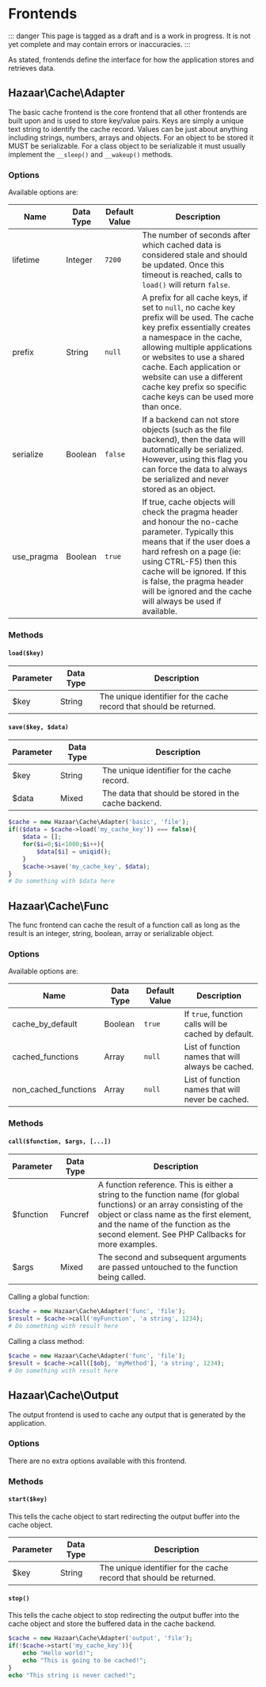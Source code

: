 ﻿# Frontends

::: danger
This page is tagged as a draft and is a work in progress.  It is not yet complete and may contain errors or inaccuracies.
:::

As stated, frontends define the interface for how the application stores and retrieves data.

## Hazaar\Cache\Adapter

The basic cache frontend is the core frontend that all other frontends are built upon and is used to store key/value pairs.  Keys are simply a unique text string to identify the cache record.  Values can be just about anything including strings, numbers, arrays and objects.  For an object to be stored it MUST be serializable.  For a class object to be serializable it must usually implement the `__sleep()` and `__wakeup()` methods.

### Options

Available options are:

|Name|Data Type|Default Value|Description|
|----|---------|-------------|-----------|
|lifetime|Integer|`7200`|The number of seconds after which cached data is considered stale and should be updated.  Once this timeout is reached, calls to `load()` will return `false`.|
|prefix|String|`null`|A prefix for all cache keys, if set to `null`, no cache key prefix will be used. The cache key prefix essentially creates a namespace in the cache, allowing multiple applications or websites to use a shared cache. Each application or website can use a different cache key prefix so specific cache keys can be used more than once.|
|serialize|Boolean|`false`|If a backend can not store objects (such as the file backend), then the data will automatically be serialized.  However, using this flag you can force the data to always be serialized and never stored as an object.|
|use_pragma|Boolean|`true`|If true, cache objects will check the pragma header and honour the no-cache parameter.  Typically this means that if the user does a hard refresh on a page (ie: using CTRL-F5) then this cache will be ignored.  If this is false, the pragma header will be ignored and the cache will always be used if available.|

### Methods

#### `load($key)`

|Parameter|Data Type|Description|
|---------|---------|-----------|
|$key|String|The unique identifier for the cache record that should be returned.|

#### `save($key, $data)`

|Parameter|Data Type|Description|
|---------|---------|-----------|
|$key|String|The unique identifier for the cache record.|
|$data|Mixed|The data that should be stored in the cache backend.|

```php
$cache = new Hazaar\Cache\Adapter('basic', 'file');
if(($data = $cache->load('my_cache_key')) === false){
    $data = [];
    for($i=0;$i<1000;$i++){
        $data[$i] = uniqid();
    }
    $cache->save('my_cache_key', $data);
}
# Do something with $data here
```

## Hazaar\Cache\Func

The func frontend can cache the result of a function call as long as the result is an integer, string, boolean, array or serializable object.

### Options

Available options are:

|Name|Data Type|Default Value|Description|
|----|---------|-------------|-----------|
|cache_by_default|Boolean|`true`|If `true`, function calls will be cached by default.|
|cached_functions|Array|`null`|List of function names that will always be cached.|
|non_cached_functions|Array|`null`|List of function names that will never be cached.|

### Methods

#### `call($function, $args, [...])`

|Parameter|Data Type|Description|
|---------|---------|-----------|
|$function|Funcref|A function reference.  This is either a string to the function name (for global functions) or an array consisting of the object or class name as the first element, and the name of the function as the second element.  See PHP Callbacks for more examples.|
|$args|Mixed|The second and subsequent arguments are passed untouched to the function being called.|

Calling a global function:

```php
$cache = new Hazaar\Cache\Adapter('func', 'file');
$result = $cache->call('myFunction', 'a string', 1234);
# Do something with result here
```

Calling a class method:

```php
$cache = new Hazaar\Cache\Adapter('func', 'file');
$result = $cache->call([$obj, 'myMethod'], 'a string', 1234);
# Do something with result here
```

## Hazaar\Cache\Output

The output frontend is used to cache any output that is generated by the application.

### Options

There are no extra options available with this frontend.

### Methods

#### `start($key)`

This tells the cache object to start redirecting the output buffer into the cache object.

|Parameter|Data Type|Description|
|---------|---------|-----------|
|$key|String|The unique identifier for the cache record that should be returned.|

#### `stop()`

This tells the cache object to stop redirecting the output buffer into the cache object and store the buffered data in the cache backend.

```php
$cache = new Hazaar\Cache\Adapter('output', 'file');
if(!$cache->start('my_cache_key')){
    echo "Hello world!";
    echo "This is going to be cached!";
}
echo "This string is never cached!";
```
